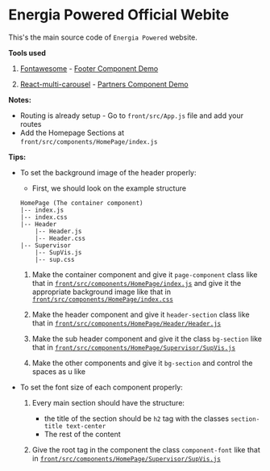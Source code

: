 # Energia Powered Official Webite

This's the main source code of `Energia Powered` website.

**Tools used**

1. [Fontawesome](https://scotch.io/tutorials/using-font-awesome-5-with-react) - [Footer Component Demo](https://github.com/EnergiaPowered/official-website/blob/master/front/src/components/HomePage/Footer.js)

2. [React-multi-carousel](https://www.npmjs.com/package/react-multi-carousel) - [Partners Component Demo](https://github.com/EnergiaPowered/official-website/blob/master/front/src/components/HomePage/Partners/Partners.js)

**Notes:**

- Routing is already setup - Go to `front/src/App.js` file and add your routes
- Add the Homepage Sections at `front/src/components/HomePage/index.js`

**Tips:**

- To set the background image of the header properly:

  - First, we should look on the example structure

  ```
  HomePage (The container component)
  |-- index.js
  |-- index.css
  |-- Header
      |-- Header.js
      |-- Header.css
  |-- Supervisor
      |-- SupVis.js
      |-- sup.css
  ```

  1. Make the container component and give it `page-component` class like that in [`front/src/components/HomePage/index.js`](https://github.com/EnergiaPowered/official-website/blob/master/front/src/components/HomePage/index.js) and give it the appropriate background image like that in [`front/src/components/HomePage/index.css`](https://github.com/EnergiaPowered/official-website/blob/master/front/src/components/HomePage/index.css)

  2. Make the header component and give it `header-section` class like that in [`front/src/components/HomePage/Header/Header.js`](https://github.com/EnergiaPowered/official-website/blob/master/front/src/components/HomePage/Header/Header.js)

  3. Make the sub header component and give it the class `bg-section` like that in [`front/src/components/HomePage/Supervisor/SupVis.js`](https://github.com/EnergiaPowered/official-website/blob/master/front/src/components/HomePage/Supervisor/SupVis.js)
  4. Make the other components and give it `bg-section` and control the spaces as u like

- To set the font size of each component properly:

  1. Every main section should have the structure:

     - the title of the section should be `h2` tag with the classes `section-title text-center`
     - The rest of the content

  2. Give the root tag in the component the class `component-font` like that in [`front/src/components/HomePage/Supervisor/SupVis.js`](https://github.com/EnergiaPowered/official-website/blob/master/front/src/components/HomePage/Supervisor/SupVis.js)
